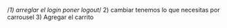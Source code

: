 /*1) arreglar el login poner logout*/
2) cambiar tenemos lo que necesitas por carrousel
3) Agregar el carrito


